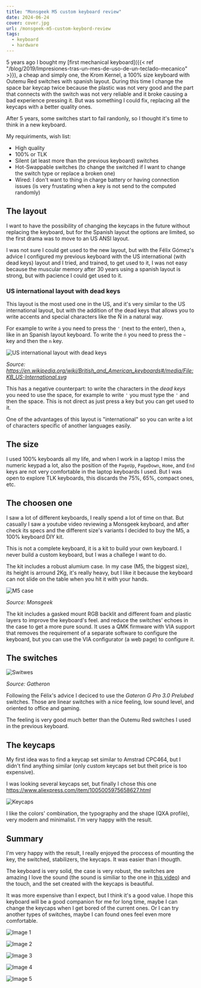 ```yaml
---
title: "Monsgeek M5 custom keyboard review"
date: 2024-06-24
cover: cover.jpg
url: /monsgeek-m5-custom-keybord-review
tags:
  - keyboard
  - hardware
---
```



5 years ago I bought my [first mechanical keyboard]({{< ref "/blog/2019/Impresiones-tras-un-mes-de-uso-de-un-teclado-mecanico" >}}), a cheap and simply one, the Krom Kernel, a 100% size keyboard with Outemu Red switches with spanish layout. During this time I change the space bar keycap twice because the plastic was not very good and the part that connects with the switch was not very reliable and it broke causing a bad experience pressing it. But was something I could fix, replacing all the keycaps with a better quality ones.

After 5 years, some switches start to fail randonly, so I thought it's time to think in a new keyboard. 

My requiriments, wish list:
* High quality
* 100% or TLK
* Silent (at least more than the previous keyboard) switches
* Hot-Swappable switches (to change the switched if I want to change the switch type or replace a broken one)
* Wired: I don't want to thing in charge battery or having connection issues (is very frustating when a key is not send to the computed randomly)


## The layout

I want to have the possibility of changing the keycaps in the future without replacing the keyboard, but for the Spanish layout the options are limited, so the first drama was to move to an US ANSI layout.

I was not sure I could get used to the new layout, but with the Félix Gómez's advice I configured my previous keyboard with the US international (with dead keys) layout and I tried, and trained, to get used to it, I was not easy because the muscular memory after 30 years using a spanish layout is strong, but with pacience I could get used to it.

### US international layout with dead keys

This layout is the most used one in the US, and it's very similar to the US international layout, but with the addition of the dead keys that allows you to write accents and special characters like the Ñ in a natural way.

For example to write `á` you need to press the `'` (next to the enter), then `a`, like in an Spanish layout keyboard. To write the `ñ` you need to press the `~` key and then the `n` key. 

![US international layout with dead keys](us-layout.png)

<cite>Source: https://en.wikipedia.org/wiki/British_and_American_keyboards#/media/File:KB_US-International.svg</cite>

This has a negative counterpart: to write the characters in the *dead keys* you need to use the space, for example to write `'` you must type the `'`  and then the space. This is not direct as just press a key but you can get used to it.

One of the advantages of this layout is "international" so you can write a lot of characters specific of another languages easily.


## The size

I used 100% keyboards all my life, and when I work in a laptop I miss the numeric keypad a lot, also the position of the `PageUp`, `PageDown`, `Home`, and `End` keys are not very comfortable in the laptop keyboards I used. But I was open to explore TLK keyboards, this discards the 75%, 65%, compact ones, etc.

## The choosen one

I saw a lot of different keyboards, I really spend a lot of time on that. But casually I saw a youtube video reviewing a Monsgeek keyboard, and after check its specs and the different size's variants I decided to buy the M5, a 100% keyboard DIY kit.

This is not a complete keyboard, it is a kit to build your own keyboard. I never build a custom keyboard, but I was a challege I want to do.

The kit includes a robust alumium case. In my case (M5, the biggest size), its height is arround 2Kg, it's really heavy, but I like it because the keyboard can not slide on the table when you hit it with your hands.

![M5 case](m5-case.jpg)

<cite>Source: Monsgeek</cite>

The kit includes a gasked mount RGB backlit and different foam and plastic layers to improve the keyboard's feel. and reduce the switches' echoes in the case to get a more pure sound. It uses a QMK firmware with VIA support that removes the requirement of a separate software to configure the keyboard, but you can use the VIA configurator (a web page) to configure it.

## The switches

![Switwes](switches.jpg)

<cite>Source: Gatheron</cite>

Following the Félix's advice I deciced to use the *Gateron G Pro 3.0 Prelubed* switches. Those are linear switches with a nice feeling, low sound level, and oriented to office and gaming. 

The feeling is very good much better than the Outemu Red switches I used in the previous keyboard.


## The keycaps

My first idea was to find a keycap set similar to Amstrad CPC464, but I didn't find anything similar (only custom keycaps set but theit price is too expensive). 

I was looking several keycaps set, but finally I chose this one https://www.aliexpress.com/item/1005005975658627.html

![Keycaps](keycaps.jpg)

I like the colors' combination, the typography and the shape (QXA profile), very modern and minimalist. I'm very happy with the result.


## Summary

I'm very happy with the result, I really enjoyed the proccess of mounting the key, the switched, stabilizers, the keycaps. It was easier than I thougth.

The keyboard is very solid, the case is very robust, the switches are amazing I love the sound (the sound is similiar to the one in [this video](https://www.youtube.com/watch?v=ZlWMhmBS9zY)) and the touch, and the set created with the keycaps is beautiful.

It was more expensive than I expect, but I think it's a good value. I hope this keyboard will be a good companion for me for long time, maybe I can change the keycaps when I get bored of the current ones. Or I can try another types of switches, maybe I can found ones feel even more comfortable. 



![Image 1](image-1.png)

![Image 2](image-2.png)

![Image 3](image-3.png)

![Image 4](image-4.png)

![Image 5](image-5.png)













